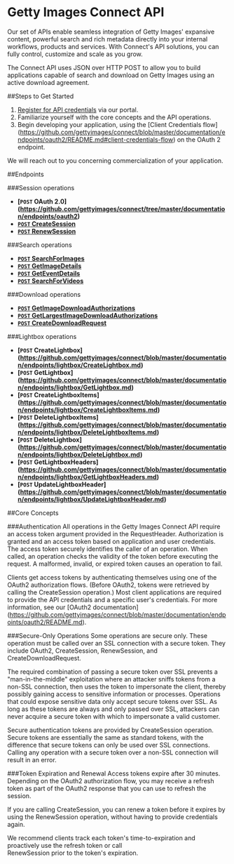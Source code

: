 Getty Images Connect API
========================
Our set of APIs enable seamless integration of Getty Images' expansive content, powerful search 
and rich metadata directly into your internal workflows, products and services. With Connect's API 
solutions, you can fully control, customize and scale as you grow.

The Connect API uses JSON over HTTP POST to allow you to build applications capable of search and 
download on Getty Images using an active download agreement.

##Steps to Get Started
1. [Register for API credentials](https://api.gettyimages.com/member/register) via our portal.
2. Familiarize yourself with the core concepts and the API operations.
3. Begin developing your application, using the [Client Credentials flow] (https://github.com/gettyimages/connect/blob/master/documentation/endpoints/oauth2/README.md#client-credentials-flow) on the OAuth 2 endpoint.

We will reach out to you concerning commercialization of your application.

##Endpoints

###Session operations
- **[<code>POST</code> OAuth 2.0] (https://github.com/gettyimages/connect/tree/master/documentation/endpoints/oauth2)**
- **[<code>POST</code> CreateSession](https://github.com/gettyimages/connect/tree/master/documentation/endpoints/session/CreateSession.md)**
- **[<code>POST</code> RenewSession](https://github.com/gettyimages/connect/tree/master/documentation/endpoints/session/RenewSession.md)**

###Search operations
- **[<code>POST</code> SearchForImages](https://github.com/gettyimages/connect/tree/master/documentation/endpoints/search/SearchForImages.md)**
- **[<code>POST</code> GetImageDetails](https://github.com/gettyimages/connect/tree/master/documentation/endpoints/search/GetImageDetails.md)**
- **[<code>POST</code> GetEventDetails](https://github.com/gettyimages/connect/tree/master/documentation/endpoints/search/GetEventDetails.md)**
- **[<code>POST</code> SearchForVideos](https://github.com/gettyimages/connect/tree/master/documentation/endpoints/search/SearchForVideos.md)**

###Download operations
- **[<code>POST</code> GetImageDownloadAuthorizations](https://github.com/gettyimages/connect/tree/master/documentation/endpoints/download/GetImageDownloadAuthorizations.md)**
- **[<code>POST</code> GetLargestImageDownloadAuthorizations](https://github.com/gettyimages/connect/tree/master/documentation/endpoints/download/GetLargestImageDownloadAuthorizations.md)**
- **[<code>POST</code> CreateDownloadRequest](https://github.com/gettyimages/connect/tree/master/documentation/endpoints/download/CreateDownloadRequest.md)**

###Lightbox operations
- **[<code>POST</code> CreateLightbox] (https://github.com/gettyimages/connect/blob/master/documentation/endpoints/lightbox/CreateLightbox.md)**
- **[<code>POST</code> GetLightbox] (https://github.com/gettyimages/connect/blob/master/documentation/endpoints/lightbox/GetLightbox.md)**
- **[<code>POST</code> CreateLightboxItems] (https://github.com/gettyimages/connect/blob/master/documentation/endpoints/lightbox/CreateLightboxItems.md)**
- **[<code>POST</code> DeleteLightboxItems] (https://github.com/gettyimages/connect/blob/master/documentation/endpoints/lightbox/DeleteLightboxItems.md)**
- **[<code>POST</code> DeleteLightbox] (https://github.com/gettyimages/connect/blob/master/documentation/endpoints/lightbox/DeleteLightbox.md)**
- **[<code>POST</code> GetLightboxHeaders] (https://github.com/gettyimages/connect/blob/master/documentation/endpoints/lightbox/GetLightboxHeaders.md)**
- **[<code>POST</code> UpdateLightboxHeader] (https://github.com/gettyimages/connect/blob/master/documentation/endpoints/lightbox/UpdateLightboxHeader.md)**

##Core Concepts

###Authentication
All operations in the Getty Images Connect API require an access token 
argument provided in the RequestHeader. Authorization is granted and an access token based on application and user credentials. The access token securely identifies the caller of an operation. When called, an operation checks the validity of the token before executing the request. A malformed, invalid, or expired token causes an operation to fail.

Clients get access tokens by authenticating themselves using one of the OAuth2 authorization flows.
(Before OAuth2, tokens were retrieved by calling the CreateSession operation.) Most client applications are required to provide the API credentials and a specific user's credentials. For more information, see our [OAuth2 documentation] (https://github.com/gettyimages/connect/blob/master/documentation/endpoints/oauth2/README.md).

###Secure-Only Operations
Some operations are secure only. These operation must be called over an SSL 
connection with a secure token. They include OAuth2, CreateSession, RenewSession, and 
CreateDownloadRequest.

The required combination of passing a secure token over SSL prevents a "man-in-the-middle" 
exploitation where an attacker sniffs tokens from a non-SSL connection, then uses the token 
to impersonate the client, thereby possibly gaining access to sensitive information or 
processes. Operations that could expose sensitive data only accept secure tokens 
over SSL. As long as these tokens are always and only passed over SSL, attackers can 
never acquire a secure token with which to impersonate a valid customer.

Secure authentication tokens are provided by CreateSession operation. Secure 
tokens are essentially the same as standard tokens, with the difference that secure 
tokens can only be used over SSL connections. Calling any operation with a secure 
token over a non-SSL connection will result in an error.

###Token Expiration and Renewal
Access tokens expire after 30 minutes. Depending on the OAuth2 authorization flow, you may receive a refresh token as part of the OAuth2 response that you can use to refresh the session. 

If you are calling CreateSession, you can renew a token before it expires by using 
the RenewSession operation, without having to provide credentials again. 

We recommend clients track each token's time-to-expiration and proactively use the refresh token or call  
RenewSession prior to the token's expiration.
